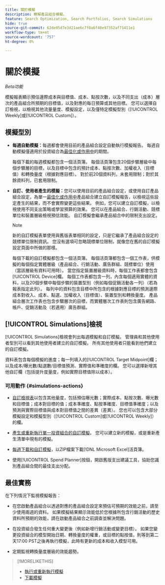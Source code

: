 ```yaml
---
title: 關於模擬
description: 瞭解產品組合模擬。
feature: Search Optimization, Search Portfolios, Search Simulations
hide: true
source-git-commit: 62de95d7e3d21ae6c7f0a6f40e97352af71411e1
workflow-type: tm+mt
source-wordcount: '757'
ht-degree: 0%

---
```


# 關於模擬

*Beta功能*

模擬報表顯示預估邊際成本與目標值、成本、點按次數，以及不同支出（成本）層次的產品組合所預期的目標值，以及對應的每日預算或其他目標。 您可以選擇自訂檢視<!-- add link -->，以檢視其他流量量度、模擬設定，以及僅特定模擬型別（[!UICONTROL Weekly]或[!UICONTROL Custom]）。

<!-- Not available as of 6/21/25:
When the portfolio has a daily budget, you can optionally change the portfolio's spend target to any of the spend targets listed in the simulation.
-->

## 模擬型別

* **每週自動模擬：**&#x200B;每週都會使用目前的產品組合設定自動執行模擬報告。 每週自動模擬僅適用於投資組合為[最佳化或作用中](/help/search-social-commerce/new-ui/manage/portfolios/portfolio-about.md)的期間。

  每個下載的每週模擬都包含一個活頁簿。 每個活頁簿包含20個步驟層級中每個步驟層的目標，以及目標中包含的預計成本、點按次數、加權收入（目標值）和轉換量度（根據對應目標）。 對於前20個資料列，未套用限制；對於其餘資料列，已套用限制。

* **自訂、使用者產生的模擬：**&#x200B;您可以使用目前的產品組合設定，或使用自訂產品組合設定，為單一[最佳化或作用中](/help/search-social-commerce/new-ui/manage/portfolios/portfolio-about.md)產品組合建立自訂模擬報告，以檢視這些設定產生的結果，而不會實際變更這些結果。 例如，您可以建立自訂模擬，以檢視使用不同支出策略或學習預算<!-- Not available yet:  , or without considering active constraints on bid units in the portfolio-->的效果。 您可以在產品組合、行銷活動、競標單位和裝置層級檢視預估效能。 自訂模擬會繼承產品組合中的限制支出設定。

  >[!NOTE]
  >
  > 新的自訂模擬表單使用與舊版表單相同的設定，只是它繼承了產品組合設定的競標單位限制資訊。 您沒有選項可忽略競標單位限制，就像您在舊的自訂模擬設定頁面中所做的那樣。

  每個下載的自訂模擬都包含一個活頁簿。 每個活頁簿都包含一個工作表，供模擬的每個指定實體層級（產品組合、行銷活動、廣告群組、競標單位）使用（當該層級有資料可用時）。 當您指定裝置層級資料時，每個工作表都會包含[!UICONTROL Device]欄。 每個工作表都包含一列，內含每個適用實體的資料，以及20個步驟中每個步驟的裝置型別（例如每個促銷活動各一列）（若為報表指定此列）。 每列中的資料包含目標中所包含的根據對應目標的預測邊際成本對收入、成本、點選、加權收入（目標值）、裝置型別和轉換量度。 產品組合層次工作表也包含步驟層次的目標，而實體層次工作表則包含廣告網路、帳戶、促銷活動及（若適用）廣告群組。   <!-- I don't see a Bid Units tab when specified; clarify when it is and isn't included -->

## [!UICONTROL Simulations]檢視

[!UICONTROL Simulations]檢視會列出每週模擬和自訂模擬。 管理員和其他使用者型別<!-- Verify which -->可以看到其他使用者建立的自訂模擬。 所有其他使用者只能看到他們建立的自訂模擬。

資料表包含每個模擬的進度；每一列填入的[!UICONTROL Target Midpoint]欄；以及成本/曝光數/點選數/目標值預測、實際值和準確度的欄。 您可以選擇新增其他自訂欄（包括提升度量度，例如實際目標值除以成本）。

### 可用動作 {#simulations-actions}

* [自訂檢視表](/help/search-social-commerce/common-tasks/data-views/custom-default-views-manage.md)以包含其他量度，包括預估曝光數；實際成本、點按次數、曝光數和目標值；成本對目標的值；成本準確度、點按準確度、目標值準確度；以及預測與實際目標值與成本對目標值之間的差異（差異）。 您也可以包含大部分模擬設定和模擬型別（[!UICONTROL Custom]或[!UICONTROL Weekly]）的欄。

* [產生或重新執行單一投資組合的自訂模擬](simulation-create.md)。 您可以建立新的模擬，或是重新產生清單中現有的模擬。

* [每週下載和自訂模擬](simulation-download.md)，以ZIP檔案下載[!DNL Microsoft Excel]活頁簿。

* 使用[!UICONTROL Spend Planner]按鈕，開啟舊版支出建議工具，協助您識別產品組合間的最佳支出分配。

## 最佳實務

在下列情況下監視模擬報告：

* 在您啟動產品組合以透過對應的產品組合設定來預估可預期的效能之前，請至少使用兩週的資料。 如果模擬結果顯示效能低於您根據所包含行銷活動的歷史資料所預期的效能，請在啟動產品組合之前調查並解決問題。

* 在投資組合發生任何重大變更後（例如新增行銷活動或變更目標）。 如果您變更投資組合的模型開始日期、轉換量度的權重，或目標的點按值，則等到第二天17:00 PST之後再執行模擬，此時有更新的成本和收入模型可用。

* 定期監視轉換量度層級的效能趨勢。

>[!MORELIKETHIS]
>
>* [執行或重新執行模擬](simulation-create.md)
>* [下載模擬](simulation-download.md)
